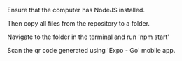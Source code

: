 Ensure that the computer has NodeJS installed.

Then copy all files from the repository to a folder.

Navigate to the folder in the terminal and run 'npm start'

Scan the qr code generated using 'Expo - Go' mobile app. 
